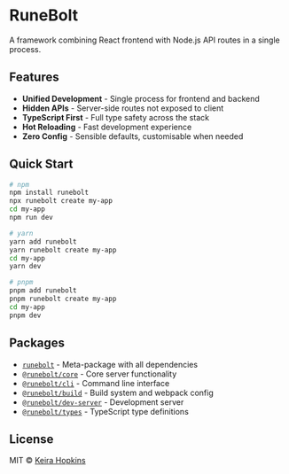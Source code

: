 # RuneBolt

A framework combining React frontend with Node.js API routes in a single process.

## Features

- **Unified Development** - Single process for frontend and backend
- **Hidden APIs** - Server-side routes not exposed to client
- **TypeScript First** - Full type safety across the stack
- **Hot Reloading** - Fast development experience
- **Zero Config** - Sensible defaults, customisable when needed

## Quick Start

```bash
# npm
npm install runebolt
npx runebolt create my-app
cd my-app
npm run dev

# yarn
yarn add runebolt
yarn runebolt create my-app
cd my-app
yarn dev

# pnpm
pnpm add runebolt
pnpm runebolt create my-app
cd my-app
pnpm dev
```

## Packages

- [`runebolt`](./runebolt) - Meta-package with all dependencies
- [`@runebolt/core`](./packages/core) - Core server functionality
- [`@runebolt/cli`](./packages/cli) - Command line interface
- [`@runebolt/build`](./packages/build) - Build system and webpack config
- [`@runebolt/dev-server`](./packages/dev-server) - Development server
- [`@runebolt/types`](./packages/types) - TypeScript type definitions

## License

MIT © [Keira Hopkins](https://github.com/NotKeira)
